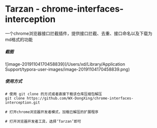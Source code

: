 # Tarzan - chrome-interfaces-interception

一个chrome浏览器接口拦截插件，提供接口拦截、去重、接口命名以及下载为md格式的功能

#####  截图

![image-20191104170458839](/Users/xd/Library/Application Support/typora-user-images/image-20191104170458839.png)



##### 使用方式

```
# 使用 git clone 的方式或者直接下载该仓库压缩包解压
git clone https://github.com/WX-DongXing/chrome-interfaces-interception.git

# 打开chrome浏览器开发者模式，加载已解压的扩展程序

# 打开浏览器开发者工具，选择‘Tarzan’即可
```



